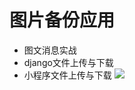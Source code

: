 # 图片备份应用
- 图文消息实战
- django文件上传与下载
- 小程序文件上传与下载
  ![](https://i.loli.net/2019/06/09/5cfca0bb9601c71372.png)
